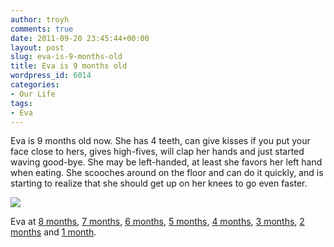 ```yaml
---
author: troyh
comments: true
date: 2011-09-20 23:45:44+00:00
layout: post
slug: eva-is-9-months-old
title: Eva is 9 months old
wordpress_id: 6014
categories:
- Our Life
tags:
- Eva
---
```


Eva is 9 months old now. She has 4 teeth, can give kisses if you put your face close to hers, gives high-fives, will clap her hands and just started waving good-bye. She may be left-handed, at least she favors her left hand when eating. She scooches around on the floor and can do it quickly, and is starting to realize that she should get up on her knees to go even faster.

[![](http://farm7.static.flickr.com/6172/6170902588_66113e95f5.jpg)](http://www.flickr.com/photos/troyh/6170902588/)

Eva at [8 months](http://troyandgay.com/2011/08/20/eva-at-8-months/), [7 months](http://troyandgay.com/2011/07/20/eva-is-7-months-old/), [6 months](http://troyandgay.com/2011/06/20/eva-is-6-months-old/), [5 months](http://troyandgay.com/2011/05/20/eva-at-5-months/), [4 months](http://troyandgay.com/2011/04/20/evas-4-month-update/), [3 months](http://troyandgay.com/2011/03/20/eva-is-3-months-old/), [2 months](http://troyandgay.com/2011/02/20/evas-2-months-old/) and [1 month](http://troyandgay.com/2011/01/20/eva-at-1-month/).


